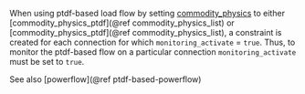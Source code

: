 When using ptdf-based load flow by setting [commodity\_physics](@ref) to either [commodity\_physics\_ptdf](@ref commodity_physics_list) or [commodity\_physics\_ptdf](@ref commodity_physics_list), a constraint is created for each connection for which `monitoring_activate` = `true`. Thus, to monitor the ptdf-based flow on a particular connection `monitoring_activate` must be set to `true`.

See also [powerflow](@ref ptdf-based-powerflow)
